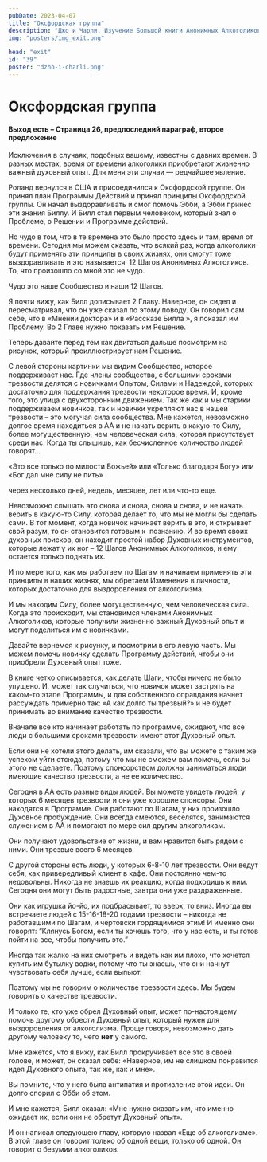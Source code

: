 ```yaml
---
pubDate: 2023-04-07
title: "Оксфордская группа"
description: "Джо и Чарли. Изучение Большой книги Анонимных Алкоголиков. (038)"
img: "posters/img_exit.png"

head: "exit"
id: "39"
poster: "dzho-i-charli.png"
---
```


# Оксфордская группа

#### Выход есть – Страница 26, предпоследний параграф, второе предложение

Исключения в случаях, подобных вашему, известны с давних времен. В разных местах, время от времени алкоголики приобретают жизненно важный духовный опыт. Для меня эти случаи — редчайшее явление.

Роланд вернулся в США и присоединился к Оксфордской группе. Он принял план Программы Действий и принял принципы Оксфордской группы. Он начал выздоравливать и смог помочь Эбби, а Эбби принес эти знания Биллу. И Билл стал первым человеком, который знал о Проблеме, о Решении и Программе действий.

Но чудо в том, что в те времена это было просто здесь и там, время от времени. Сегодня мы можем сказать, что всякий раз, когда алкоголики будут применять эти принципы в своих жизнях, они смогут тоже выздоравливать и это называется  12 Шагов Анонимных Алкоголиков. То, что произошло со мной это не чудо.

Чудо это наше Сообщество и наши 12 Шагов.

Я почти вижу, как Билл дописывает 2 Главу. Наверное, он сидел и пересматривал, что он уже сказал по этому поводу. Он говорил сам себе, что в «Мнении доктора» и в «Рассказе Билла », я показал им Проблему. Во 2 Главе нужно показать им Решение.

Теперь давайте перед тем как двигаться дальше посмотрим на рисунок, который проиллюстрирует нам Решение.

С левой стороны картинки мы видим Сообщество, которое поддерживает нас. Где члены сообщества, с большими сроками трезвости делятся с новичками Опытом, Силами и Надеждой, которых достаточно для поддержания трезвости некоторое время. И, кроме того, это улица с двухсторонним движением. Так же как и мы старики поддерживаем новичков, так и новички укрепляют нас в нашей трезвости – это могучая сила сообщества. Мне кажется, невозможно долгое время находиться в АА и не начать верить в какую-то Силу, более могущественную, чем человеческая сила, которая присутствует среди нас. Когда ты слышишь, как бесчисленное количество людей говорят…

«Это все только по милости Божьей» или «Только благодаря Богу» или «Бог дал мне силу не пить»

через несколько дней, недель, месяцев, лет или что-то еще.

Невозможно слышать это снова и снова, снова и снова, и не начать верить в какую-то Силу, которая делает то, что мы не могли бы сделать сами. В тот момент, когда новичок начинает верить в это, и открывает свой разум, то он становится готовым к  познанию. И во время своих духовных поисков, он находит простой набор Духовных инструментов, которые лежат у их ног – 12 Шагов Анонимных Алкоголиков, и ему остается только поднять их.

И по мере того, как мы работаем по Шагам и начинаем применять эти принципы в наших жизнях, мы обретаем Изменения в личности, которых достаточно для выздоровления от алкоголизма.

И мы находим Силу, более могущественную, чем человеческая сила. Когда это происходит, мы становимся членами Анонимных Алкоголиков, которые получили жизненно важный Духовный опыт и могут поделиться им с новичками.

Давайте вернемся к рисунку, и посмотрим в его левую часть. Мы можем помочь новичку сделать Программу действий, чтобы они приобрели Духовный опыт тоже.

В книге четко описывается, как делать Шаги, чтобы ничего не было упущено. И, может так случиться, что новичок может застрять на каком-то этапе Программы, и для собственного оправдания начнет рассуждать примерно так: «А как долго ты трезвый?» и не будет принимать во внимание качество трезвости.

Вначале все кто начинает работать по программе, ожидают, что все люди с большими сроками трезвости имеют этот Духовный опыт.

Если они не хотели этого делать, им сказали, что вы можете с таким же успехом уйти отсюда, потому что мы не сможем вам помочь, если вы этого не сделаете. Поэтому спонсорством должны заниматься люди имеющие качество трезвости, а не ее количество.

Сегодня в АА есть разные виды людей. Вы можете увидеть людей, у которых 6 месяцев трезвости и они уже хорошие спонсоры. Они находятся в Программе. Они работают по Шагам, у них произошло Духовное пробуждение. Они всегда смеются, веселятся, занимаются служением в АА и помогают по мере сил другим алкоголикам.

Они получают удовольствие от жизни, и вам нравится быть рядом с ними. Они трезвые всего 6 месяцев.

С другой стороны есть люди, у которых 6-8-10 лет трезвости. Они ведут себя, как привередливый клиент в кафе. Они постоянно чем-то недовольны. Никогда не знаешь их реакцию, когда подходишь к ним. Сегодня они могут быть радостные, завтра они уже раздраженные.

Они как игрушка йо-йо, их подбрасывает, то вверх, то вниз. Иногда вы встречаете людей с 15-16-18-20 годами трезвости – никогда не работавшими по Шагам, и чертовски гордящимися этим! И именно они говорят: “Клянусь Богом, если ты хочешь того, что у нас есть, и ты готов пойти на все, чтобы получить это.”

Иногда так жалко на них смотреть и видеть как им плохо, что хочется купить им бутылку водки, потому что ты знаешь, что они начнут чувствовать себя лучше, если выпьют.

Поэтому мы не говорим о количестве трезвости здесь. Мы будем говорить о качестве трезвости.

И только те, кто уже обрел Духовный опыт, может по-настоящему помочь другому обрести Духовный опыт, который нужен для выздоровления от алкоголизма. Проще говоря, невозможно дать другому человеку то, чего **нет** у самого.

Мне кажется, что я вижу, как Билл прокручивает все это в своей голове, и может, он сказал себе: «Наверное, им не слишком понравится идея Духовного опыта, так же, как и мне».

Вы помните, что у него была антипатия и противление этой идеи. Он долго спорил с Эбби об этом.

И мне кажется, Билл сказал: «Мне нужно сказать им, что именно ожидает их, если они не обретут Духовный опыт».

И он написал следующею главу, которую назвал «Еще об алкоголизме». В этой главе он говорит только об одной вещи, только об одной. Он говорит о безумии алкоголиков.
